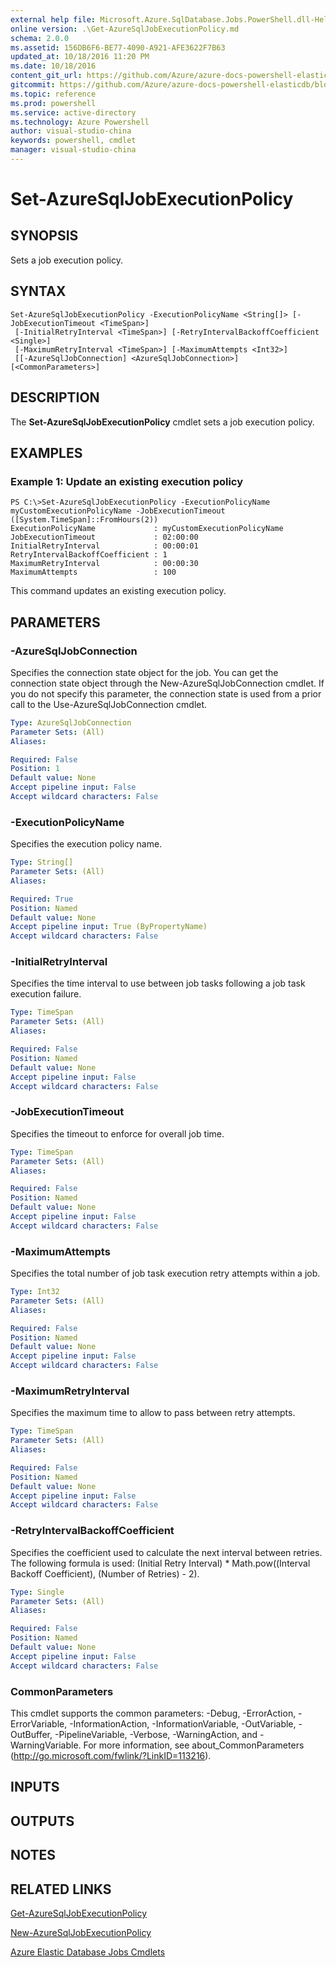 ```yaml
---
external help file: Microsoft.Azure.SqlDatabase.Jobs.PowerShell.dll-Help.xml
online version: .\Get-AzureSqlJobExecutionPolicy.md
schema: 2.0.0
ms.assetid: 156DB6F6-BE77-4090-A921-AFE3622F7B63
updated_at: 10/18/2016 11:20 PM
ms.date: 10/18/2016
content_git_url: https://github.com/Azure/azure-docs-powershell-elasticdb/blob/master/ElasticDB/ElasticDatabaseJobs/v0.8.33/Set-AzureSqlJobExecutionPolicy.md
gitcommit: https://github.com/Azure/azure-docs-powershell-elasticdb/blob/0fe493efd878af69f5c126f60486b37fd0cb60b6/ElasticDB/ElasticDatabaseJobs/v0.8.33/Set-AzureSqlJobExecutionPolicy.md
ms.topic: reference
ms.prod: powershell
ms.service: active-directory
ms.technology: Azure Powershell
author: visual-studio-china
keywords: powershell, cmdlet
manager: visual-studio-china
---
```


# Set-AzureSqlJobExecutionPolicy

## SYNOPSIS
Sets a job execution policy.

## SYNTAX

```
Set-AzureSqlJobExecutionPolicy -ExecutionPolicyName <String[]> [-JobExecutionTimeout <TimeSpan>]
 [-InitialRetryInterval <TimeSpan>] [-RetryIntervalBackoffCoefficient <Single>]
 [-MaximumRetryInterval <TimeSpan>] [-MaximumAttempts <Int32>]
 [[-AzureSqlJobConnection] <AzureSqlJobConnection>] [<CommonParameters>]
```

## DESCRIPTION
The **Set-AzureSqlJobExecutionPolicy** cmdlet sets a job execution policy.

## EXAMPLES

### Example 1: Update an existing execution policy
```
PS C:\>Set-AzureSqlJobExecutionPolicy -ExecutionPolicyName myCustomExecutionPolicyName -JobExecutionTimeout ([System.TimeSpan]::FromHours(2))
ExecutionPolicyName             : myCustomExecutionPolicyName
JobExecutionTimeout             : 02:00:00
InitialRetryInterval            : 00:00:01
RetryIntervalBackoffCoefficient : 1
MaximumRetryInterval            : 00:00:30
MaximumAttempts                 : 100
```

This command updates an existing execution policy.

## PARAMETERS

### -AzureSqlJobConnection
Specifies the connection state object for the job.
You can get the connection state object through the New-AzureSqlJobConnection cmdlet. 
If you do not specify this parameter, the connection state is used from a prior call to the Use-AzureSqlJobConnection cmdlet.

```yaml
Type: AzureSqlJobConnection
Parameter Sets: (All)
Aliases: 

Required: False
Position: 1
Default value: None
Accept pipeline input: False
Accept wildcard characters: False
```

### -ExecutionPolicyName
Specifies the execution policy name.

```yaml
Type: String[]
Parameter Sets: (All)
Aliases: 

Required: True
Position: Named
Default value: None
Accept pipeline input: True (ByPropertyName)
Accept wildcard characters: False
```

### -InitialRetryInterval
Specifies the time interval to use between job tasks following a job task execution failure.

```yaml
Type: TimeSpan
Parameter Sets: (All)
Aliases: 

Required: False
Position: Named
Default value: None
Accept pipeline input: False
Accept wildcard characters: False
```

### -JobExecutionTimeout
Specifies the timeout to enforce for overall job time.

```yaml
Type: TimeSpan
Parameter Sets: (All)
Aliases: 

Required: False
Position: Named
Default value: None
Accept pipeline input: False
Accept wildcard characters: False
```

### -MaximumAttempts
Specifies the total number of job task execution retry attempts within a job.

```yaml
Type: Int32
Parameter Sets: (All)
Aliases: 

Required: False
Position: Named
Default value: None
Accept pipeline input: False
Accept wildcard characters: False
```

### -MaximumRetryInterval
Specifies the maximum time to allow to pass between retry attempts.

```yaml
Type: TimeSpan
Parameter Sets: (All)
Aliases: 

Required: False
Position: Named
Default value: None
Accept pipeline input: False
Accept wildcard characters: False
```

### -RetryIntervalBackoffCoefficient
Specifies the coefficient used to calculate the next interval between retries. 
The following formula is used: (Initial Retry Interval) * Math.pow((Interval Backoff Coefficient), (Number of Retries) - 2).

```yaml
Type: Single
Parameter Sets: (All)
Aliases: 

Required: False
Position: Named
Default value: None
Accept pipeline input: False
Accept wildcard characters: False
```

### CommonParameters
This cmdlet supports the common parameters: -Debug, -ErrorAction, -ErrorVariable, -InformationAction, -InformationVariable, -OutVariable, -OutBuffer, -PipelineVariable, -Verbose, -WarningAction, and -WarningVariable. For more information, see about_CommonParameters (http://go.microsoft.com/fwlink/?LinkID=113216).

## INPUTS

## OUTPUTS

## NOTES

## RELATED LINKS

[Get-AzureSqlJobExecutionPolicy](.\Get-AzureSqlJobExecutionPolicy.md)

[New-AzureSqlJobExecutionPolicy](.\New-AzureSqlJobExecutionPolicy.md)

[Azure Elastic Database Jobs Cmdlets](.\ElasticDatabaseJobs.md)


